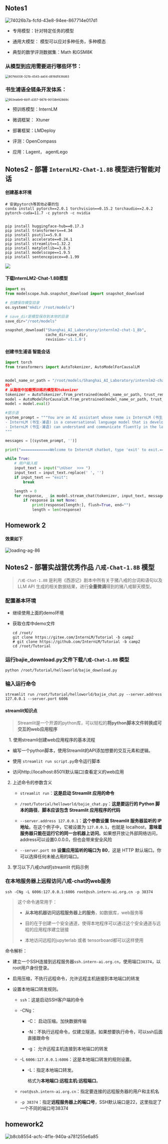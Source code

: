 ## Notes1

<img title="" src="image.png" alt="74026b7a-fcfd-43e8-94ee-867714e017d1" data-align="inline"> 

- 专用模型：针对特定任务的模型

- 通用大模型： 模型可以应对多种任务，多种模态

- 典型的数学评测数据集：Math 和GSM8K

### 从模型到应用需要进行哪些环节：

<img title="" src="img2.png" alt="807eb008-321b-4545-aa04-d816df436d63" style="zoom:67%;">

### 书生浦语全链条开发体系：

<img title="" src="img3.png" alt="953ea6e9-6b1f-4357-9878-90138e92869c" style="zoom:67%;">

- 预训练模型：InternLM

- 微调框架： Xtuner

- 部署框架：LMDeploy

- 评测：OpenCompass

- 应用：Lagent， agentLego

## Notes2 - 部署 `InternLM2-Chat-1.8B` 模型进行智能对话

#### 创建基本环境

```shell
# 安装pytorch等其他必要的包
conda install pytorch==2.0.1 torchvision==0.15.2 torchaudio==2.0.2 pytorch-cuda=11.7 -c pytorch -c nvidia


pip install huggingface-hub==0.17.3
pip install transformers==4.34 
pip install psutil==5.9.8
pip install accelerate==0.24.1
pip install streamlit==1.32.2 
pip install matplotlib==3.8.3 
pip install modelscope==1.9.5
pip install sentencepiece==0.1.99
```

![](img1.png)

#### 下载InternLM2-Chat-1.8B模型

```python
import os
from modelscope.hub.snapshot_download import snapshot_download

# 创建保存模型目录
os.system("mkdir /root/models")

# save_dir是模型保存到本地的目录
save_dir="/root/models"

snapshot_download("Shanghai_AI_Laboratory/internlm2-chat-1_8b", 
                  cache_dir=save_dir, 
                  revision='v1.1.0')

```

#### 创建书生浦语 智能会话

```python
import torch
from transformers import AutoTokenizer, AutoModelForCausalLM


model_name_or_path = "/root/models/Shanghai_AI_Laboratory/internlm2-chat-1_
8b"
# 从路径中加载预训练的模型和tokenizer
tokenizer = AutoTokenizer.from_pretrained(model_name_or_path, trust_remote_code=True, device_map='cuda:0')
model = AutoModelForCausalLM.from_pretrained(model_name_or_path, trust_remote_code=True, torch_dtype=torch.bfloat16, device_map='cuda:0')
model = model.eval()

#提示语
system_prompt = """You are an AI assistant whose name is InternLM (书生·浦语).
- InternLM (书生·浦语) is a conversational language model that is developed by Shanghai AI Laboratory (上海人工智能实验室). It is designed to be helpful, honest, and harmless.
- InternLM (书生·浦语) can understand and communicate fluently in the language chosen by the user such as English and 中文.
"""

messages = [(system_prompt, '')]

print("=============Welcome to InternLM chatbot, type 'exit' to exit.=============")

while True:
    # 用户输入框
    input_text = input("\nUser  >>> ")
    input_text = input_text.replace(' ', '')
    if input_text == "exit":
        break

    length = 0
    for response, _ in model.stream_chat(tokenizer, input_text, messages):
        if response is not None:
            print(response[length:], flush=True, end="")
            length = len(response)


```

## Homework 2

#### 效果如下

![loading-ag-86](300个字的小故事效果图.png)



## Notes2 - 部署实战营优秀作品 `八戒-Chat-1.8B` 模型

>  `八戒-Chat-1.8B` 是利用《西游记》剧本中所有关于猪八戒的台词和语句以及 LLM API 生成的相关数据结果，进行**全量微调**得到的猪八戒聊天模型。

### 配置基本环境

- 继续使用上面的demo环境

- 获取仓库中demo文件
  
  ```shell
  cd /root/
  git clone https://gitee.com/InternLM/Tutorial -b camp2
  # git clone https://github.com/InternLM/Tutorial -b camp2
  cd /root/Tutorial
  ```

### 运行bajie_download.py文件下载`八戒-Chat-1.8B` 模型

```shell
python /root/Tutorial/helloworld/bajie_download.py
```

### 输入运行命令

```shell
streamlit run /root/Tutorial/helloworld/bajie_chat.py --server.address 127.0.0.1 --server.port 6006
```

#### streamlit知识点

> Streamlit是一个开源的python库，可以轻松的**将python脚本文件转换成可交互的web应用程序**

   1. 使用streamli创建web应用程序的基本流程

- 编写一个python脚本，使用Streamlit的API添加想要的交互元素和逻辑。

- 使用 `streamlit run script.py`命令运行脚本

- 访问http://localhost:8501(默认端口)查看定义的web应用
2. 上述命令的参数含义
   
   - `streamlit run`：**这是启动 Streamlit 应用的命令**
   
   - `/root/Tutorial/helloworld/bajie_chat.py`：**这是要运行的 Python 脚本的路径**，**脚本应该包含 Streamlit 应用程序的代码**
   
   - `--server.address 127.0.0.1`：**这个参数设置 Streamlit 服务器监听的 IP 地址**。在这个例子中，它被设置为 `127.0.0.1`，也就是 localhost，**意味着服务器只能在运行它的同一台机器上访问**。如果想开放让外部网络访问，address可以设置0.0.0.0，但也会带来安全风险
   
   - `--server.port 80` **设置应用监听的端口为 80**，这是 HTTP 默认端口。你可以选择任何未被占用的端口。

3. 学习以下八戒chat的streamlit 代码示例

### 在本地服务器上远程访问八戒-chat的web服务

```shell
ssh -CNg -L 6006:127.0.0.1:6006 root@ssh.intern-ai.org.cn -p 38374
```

> 这个命令通常用于：
> 
> - **从本地机器访问远程服务器上的服务**，如数据库，web服务等
> 
> - 目的在于创建一个安全通道，使得本地程序可以通过这个安全通道与远程的应用程序建立链接
> 
> - 本地访问远程的jupyterlab 或者 tensorboard都可以这样使用

命令解析：

- 建立一个SSH连接到远程服务器`ssh.intern-ai.org.cn`，使用端口`38374`，以root用户身份登录。

- 启用压缩，不执行远程命令，允许远程主机链接到本地端口的转发

- 设置本地端口转发规则。
  
  - `ssh`：这是启动SSH客户端的命令
  
  - -CNg：
    
    - -C： 启动压缩。加快数据传输
    
    - -N：不执行远程命令，仅建立隧道。如果想要执行命令，可以ssh后面直接跟命令
    
    - -g： 允许远程主机连接到本地端口的转发
  
  - -L `6006:127.0.0.1:6006`：这是本地端口转发的规则设置。
    
    - -L：指定本地端口转发。
      
      格式为**本地端口:远程主机:远程端口**。
  
  - `root@ssh.intern-ai.org.cn`：指定要连接的远程服务器的用户和主机名
  
  - `-p 38374`：指定**远程服务器上的端口号**，SSH默认端口是22，这里指定了一个不同的端口号38374

## homework2

![b8cb8554-acfc-4f1e-940a-a781255e6a85](file:///C:/Users/cathy/Pictures/Typedown/b8cb8554-acfc-4f1e-940a-a781255e6a85.png)




